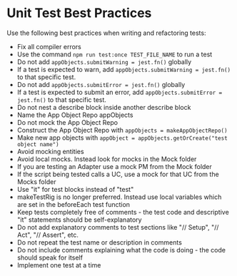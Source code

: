 # Unit Test Best Practices

Use the following best practices when writing and refactoring tests:

- Fix all compiler errors
- Use the command `npm run test:once TEST_FILE_NAME` to run a test
- Do not add `appObjects.submitWarning = jest.fn()` globally
- If a test is expected to warn, add `appObjects.submitWarning = jest.fn()` to that specific test.
- Do not add `appObjects.submitError = jest.fn()` globally
- If a test is expected to submit an error, add `appObjects.submitError = jest.fn()` to that specific test.
- Do not nest a describe block inside another describe block
- Name the App Object Repo appObjects
- Do not mock the App Object Repo
- Construct the App Object Repo with `appObjects = makeAppObjectRepo()`
- Make new app objects with `appObject = appObjects.getOrCreate("test object name")`
- Avoid mocking entities
- Avoid local mocks. Instead look for mocks in the Mock folder
- If you are testing an Adapter use a mock PM from the Mock folder
- If the script being tested calls a UC, use a mock for that UC from the Mocks folder
- Use "it" for test blocks instead of "test"
- makeTestRig is no longer preferred. Instead use local variables which are set in the beforeEach test function
- Keep tests completely free of comments - the test code and descriptive "it" statements should be self-explanatory
- Do not add explanatory comments to test sections like "// Setup", "// Act", "// Assert", etc.
- Do not repeat the test name or description in comments
- Do not include comments explaining what the code is doing - the code should speak for itself
- Implement one test at a time